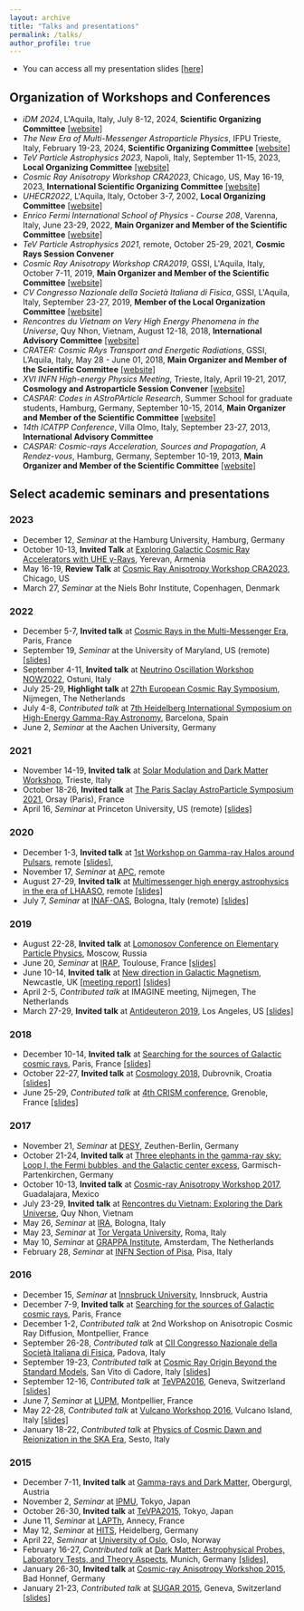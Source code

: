 ```yaml
---
layout: archive
title: "Talks and presentations"
permalink: /talks/
author_profile: true
---
```


+ You can access all my presentation slides [[here]](https://zenodo.org/communities/carmeloevoli_talks/)

## Organization of Workshops and Conferences ##

+ *iDM 2024*, L'Aquila, Italy, July 8-12, 2024, **Scientific Organizing Committee**
    [[website]](https://www.idm2024.eu)
+ *The New Era of Multi-Messenger Astroparticle Physics*, IFPU Trieste, Italy, February 19-23, 2024, **Scientific Organizing Committee**
    [[website]](https://indico.gssi.it/event/603/)
+ *TeV Particle Astrophysics 2023*, Napoli, Italy, September 11-15, 2023, **Local Organizing Committee** [[website]](https://agenda.infn.it/event/33457/)
+ *Cosmic Ray Anisotropy Workshop CRA2023*, Chicago, US, May 16-19, 2023, **International Scientific Organizing Committee** [[website]](https://events.icecube.wisc.edu/event/165/)
+ *UHECR2022*, L'Aquila, Italy, October 3-7, 2002, **Local Organizing Committee**
    [[website]](https://indico.gssi.it/event/396/)
+ *Enrico Fermi International School of Physics - Course 208*, Varenna, Italy, June 23-29, 2022, **Main Organizer and Member of the Scientific Committee** [[website]](https://indico.gssi.it/event/339/)
+ *TeV Particle Astrophysics 2021*, remote, October 25-29, 2021, **Cosmic Rays Session Convener**
+ *Cosmic Ray Anisotropy Workshop CRA2019*, GSSI, L'Aquila, Italy, October 7-11, 2019, **Main Organizer and Member of the Scientific Committee** [[website]](https://indico.gssi.it/event/45/)
+ *CV Congresso Nazionale della Società Italiana di Fisica*, GSSI, L'Aquila, Italy, September 23-27, 2019, **Member of the Local Organization Committee** [[website]](https://www.sif.it/attivita/congresso/105)
+ *Rencontres du Vietnam on Very High Energy Phenomena in the Universe*, Quy Nhon, Vietnam, August 12-18, 2018, **International Advisory Committee** [[website]](http://vietnam.in2p3.fr/2018/vhepu/overview.php#Scientific)
+ *CRATER: Cosmic RAys Transport and Energetic Radiations*, GSSI, L’Aquila, Italy, May 28 - June 01, 2018, **Main Organizer and Member of the Scientific Committee** [[website]](https://agenda.infn.it/event/14151/)
+ *XVI INFN High-energy Physics Meeting*, Trieste, Italy, April 19-21, 2017, **Cosmology and Astroparticle Session Convener** [[website]](https://agenda.infn.it/event/12289/program)
+ *CASPAR: Codes in AStroPArticle Research*, Summer School for graduate students, Hamburg, Germany, September 10-15, 2014, **Main Organizer and Member of the Scientific Committee** [[website]](https://indico.desy.de/event/10336/)
+ *14th ICATPP Conference*, Villa Olmo, Italy, September 23-27, 2013, **International Advisory Committee**
+ *CASPAR: Cosmic-rays Acceleration, Sources and Propagation, A Rendez-vous*, Hamburg, Germany, September 10-19, 2013, **Main Organizer and Member of the Scientific Committee** [[website]](https://indico.desy.de/event/7169/)

## Select academic seminars and presentations ##

### 2023 ###

+ December 12, *Seminar* at the Hamburg University, Hamburg, Germany
+ October 10-13, **Invited Talk** at [Exploring Galactic Cosmic Ray Accelerators with UHE γ-Rays](https://www.mpi-hd.mpg.de/astrophysik/HEA/conferences/yerevan2023/), Yerevan, Armenia
+ May 16-19, **Review Talk** at [Cosmic Ray Anisotropy Workshop CRA2023](https://events.icecube.wisc.edu/event/165/), Chicago, US
+ March 27, *Seminar* at the Niels Bohr Institute, Copenhagen, Denmark

### 2022 ###

+ December 5-7, **Invited talk** at [Cosmic Rays in the Multi-Messenger Era](https://indico.in2p3.fr/event/27666/), Paris, France 
+ September 19, *Seminar* at the University of Maryland, US (remote) [[slides]](https://zenodo.org/record/7100383)
+ September 4-11, **Invited talk** at [Neutrino Oscillation Workshop NOW2022](https://agenda.infn.it/event/30418/), Ostuni, Italy 
+ July 25-29, **Highlight talk** at [27th European Cosmic Ray Symposium](https://indico.nikhef.nl/event/2110/), Nijmegen, The Netherlands  
+ July 4-8, *Contributed talk* at [7th Heidelberg International Symposium on High-Energy Gamma-Ray Astronomy](https://indico.icc.ub.edu/event/46/), Barcelona, Spain 
+ June 2, *Seminar* at the Aachen University, Germany

### 2021 ### 

+ November 14-19, **Invited talk** at [Solar Modulation and Dark Matter Workshop](https://agenda.infn.it/event/21891/), Trieste, Italy
+ October 18-26, **Invited talk** at [The Paris Saclay AstroParticle Symposium 2021](https://indico.ijclab.in2p3.fr/event/7119/overview), Orsay (Paris), France
+ April 16, *Seminar* at Princeton University, US (remote) [[slides]](https://zenodo.org/record/4701162)

### 2020 ###

+ December 1-3, **Invited talk** at [1st Workshop on Gamma-ray Halos around Pulsars](https://agenda.infn.it/event/24042/), remote [[slides]](https://zenodo.org/record/4302387), 
+ November 17, *Seminar* at [APC](https://www.apc.univ-paris7.fr/APC_CS/en), remote
+ August 27-29, **Invited talk** at [Multimessenger high energy astrophysics in the era of LHAASO](https://agenda.infn.it/event/23329/), remote [[slides]](https://zenodo.org/record/3965563) 
+ July 7, *Seminar* at [INAF-OAS](https://www.oas.inaf.it/en/), Bologna, Italy (remote) [[slides]](https://zenodo.org/record/3937561)

### 2019 ###

+ August 22-28, **Invited talk** at [Lomonosov Conference on Elementary Particle Physics](https://lomcon.ru/?page_id=204), Moscow, Russia
+ June 20, *Seminar* at [IRAP](https://www.irap.omp.eu/en/homepage-en/), Toulouse, France [[slides]](https://zenodo.org/record/3250782)
+ June 10-14, **Invited talk** at [New direction in Galactic Magnetism](https://conferences.ncl.ac.uk/galacticmagnetism/), Newcastle, UK [[meeting report]](https://www.nature.com/articles/s41550-019-0922-9?proof=t) [[slides]](https://zenodo.org/record/3244980)
+ April 2-5, *Contributed talk* at IMAGINE meeting, Nijmegen, The Netherlands
+ March 27-29, **Invited talk** at [Antideuteron 2019](https://indico.phys.hawaii.edu/event/1449/), Los Angeles, US [[slides]](https://zenodo.org/record/2613865)

### 2018 ###

+ December 10-14, **Invited talk** at [Searching for the sources of Galactic cosmic rays](http://www.apc.univ-paris7.fr/~semikoz/CosmicRays2018/conference.html), Paris, France [[slides]](https://zenodo.org/record/2360389) 
+ October 22-27, **Invited talk** at [Cosmology 2018](https://indico.cern.ch/event/736594/), Dubrovnik, Croatia [[slides]](https://zenodo.org/record/1472991)
+ June 25-29, *Contributed talk* at [4th CRISM conference](https://crism2018.sciencesconf.org), Grenoble, France [[slides]](https://zenodo.org/record/1302441)

### 2017 ###

+ November 21, *Seminar* at [DESY](https://www.desy.de/index_eng.html), Zeuthen-Berlin, Germany
+ October 21-24, **Invited talk** at [Three elephants in the gamma-ray sky: Loop I, the Fermi bubbles, and the Galactic center excess](https://indico.cern.ch/event/647722/), Garmisch-Partenkirchen, Germany
+ October 10-13, **Invited talk** at [Cosmic-ray Anisotropy Workshop 2017](https://events.icecube.wisc.edu/event/84/), Guadalajara, Mexico
+ July 23-29, **Invited talk** at [Rencontres du Vietnam: Exploring the Dark Universe](http://vietnam.in2p3.fr/2017/dm/index.html), Quy Nhon, Vietnam 
+ May 26, *Seminar* at [IRA](https://www.ira.inaf.it/Home.html), Bologna, Italy
+ May 23, *Seminar* at [Tor Vergata University](https://www.fisica.uniroma2.it), Roma, Italy
+ May 10, *Seminar* at [GRAPPA Institute](http://grappa.amsterdam), Amsterdam, The Netherlands
+ February 28, *Seminar* at [INFN Section of Pisa](https://www.pi.infn.it), Pisa, Italy

### 2016 ###

+ December 15, *Seminar* at [Innsbruck University](https://www.uibk.ac.at/sp-physik/), Innsbruck, Austria
+ December 7-9, **Invited talk** at [Searching for the sources of Galactic cosmic rays](http://www.apc.univ-paris7.fr/~semikoz/CosmicRays2016/conference.html), Paris, France 
+ December 1-2, *Contributed talk* at 2nd Workshop on Anisotropic Cosmic Ray Diffusion, Montpellier, France
+ September 26-28, *Contributed talk* at [CII Congresso Nazionale della Società Italiana di Fisica](https://www.sif.it/attivita/congresso/102), Padova, Italy
+ September 19-23, *Contributed talk* at [Cosmic Ray Origin Beyond the Standard Models](http://www.crbtsm.eu), San Vito di Cadore, Italy [[slides]](http://mctp.mx/tibolla/Evoli_CRBTSM_2016.pdf)
+ September 12-16, *Contributed talk* at [TeVPA2016](https://indico.cern.ch/event/469963/), Geneva, Switzerland [[slides]](https://indico.cern.ch/event/469963/contributions/2293959/attachments/1337829/2013218/Evoli_TeVPA2016.pdf)
+ June 7, *Seminar* at [LUPM](https://www.lupm.in2p3.fr/en/homepage/), Montpellier, France
+ May 22-28, *Contributed talk* at [Vulcano Workshop 2016](http://www.lnf.infn.it/conference/vulcano2016/), Vulcano Island, Italy [[slides]](https://agenda.infn.it/event/10576/contributions/3858/attachments/2875/3163/Evoli_Vulcano_2016_compressed.pdf)
+ January 18-22, *Contributed talk* at [Physics of Cosmic Dawn and Reionization in the SKA Era](https://www.sexten-cfa.eu/event/physics-of-cosmic-dawn-and-reionization-in-the-ska-era/), Sesto, Italy

### 2015 ###

+ December 7-11, **Invited talk** at [Gamma-rays and Dark Matter](https://indico.cern.ch/event/464471/), Obergurgl, Austria
+ November 2, *Seminar* at [IPMU](https://www.ipmu.jp), Tokyo, Japan
+ October 26-30, **Invited talk** at [TeVPA2015](https://indico.icrr.u-tokyo.ac.jp/event/23/), Tokyo, Japan
+ June 11, *Seminar* at [LAPTh](https://lapth.cnrs.fr/en), Annecy, France
+ May 12, *Seminar* at [HITS](https://www.h-its.org), Heidelberg, Germany
+ April 22, *Seminar* at [University of Oslo](https://www.uio.no/english/), Oslo, Norway
+ February 16-27, *Contributed talk* at [Dark Matter: Astrophysical Probes, Laboratory Tests, and Theory Aspects](https://indico.cern.ch/event/369005/overview), Munich, Germany [[slides]](https://indico.cern.ch/event/369005/contributions/1788166/attachments/734214/1007337/Evoli_21cm.pdf),   
+ January 26-30, **Invited talk** at [Cosmic-ray Anisotropy Workshop 2015](http://helio_cr.tp4.rub.de/CRA-2015/home.php), Bad Honnef, Germany
+ January 21-23, *Contributed talk* at [SUGAR 2015](https://indico.cern.ch/event/332221/overview), Geneva, Switzerland [[slides]](https://indico.cern.ch/event/332221/contributions/1718353/attachments/647572/890694/EvoliSUGAR15.pdf)
